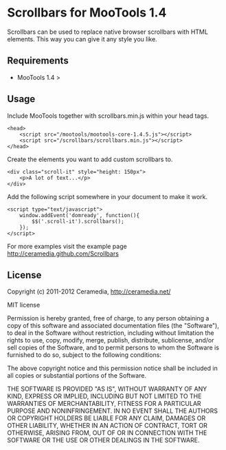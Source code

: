Scrollbars for MooTools 1.4
==========

Scrollbars can be used to replace native browser scrollbars with HTML elements. This way you can give it any style you like.

Requirements
------

* MooTools 1.4 >

Usage
-----
Include MooTools together with scrollbars.min.js within your head tags.

	<head>
		<script src="/mootools/mootools-core-1.4.5.js"></script>
		<script src="/scrollbars/scrollbars.min.js"></script>
	</head>


Create the elements you want to add custom scrollbars to.

    <div class="scroll-it" style="height: 150px">
		<p>A lot of text...</p>
	</div>


Add the following script somewhere in your document to make it work.

    <script type="text/javascript">
		window.addEvent('domready', function(){
			$$('.scroll-it').scrollbars();
		});
	</script>

For more examples visit the example page http://ceramedia.github.com/Scrollbars

License
-------

Copyright (c) 2011-2012 Ceramedia, <http://ceramedia.net/>

MIT license

Permission is hereby granted, free of charge, to any person obtaining a copy
of this software and associated documentation files (the "Software"), to deal
in the Software without restriction, including without limitation the rights
to use, copy, modify, merge, publish, distribute, sublicense, and/or sell
copies of the Software, and to permit persons to whom the Software is
furnished to do so, subject to the following conditions:

The above copyright notice and this permission notice shall be included in
all copies or substantial portions of the Software.

THE SOFTWARE IS PROVIDED "AS IS", WITHOUT WARRANTY OF ANY KIND, EXPRESS OR
IMPLIED, INCLUDING BUT NOT LIMITED TO THE WARRANTIES OF MERCHANTABILITY,
FITNESS FOR A PARTICULAR PURPOSE AND NONINFRINGEMENT. IN NO EVENT SHALL THE
AUTHORS OR COPYRIGHT HOLDERS BE LIABLE FOR ANY CLAIM, DAMAGES OR OTHER
LIABILITY, WHETHER IN AN ACTION OF CONTRACT, TORT OR OTHERWISE, ARISING FROM,
OUT OF OR IN CONNECTION WITH THE SOFTWARE OR THE USE OR OTHER DEALINGS IN
THE SOFTWARE.
